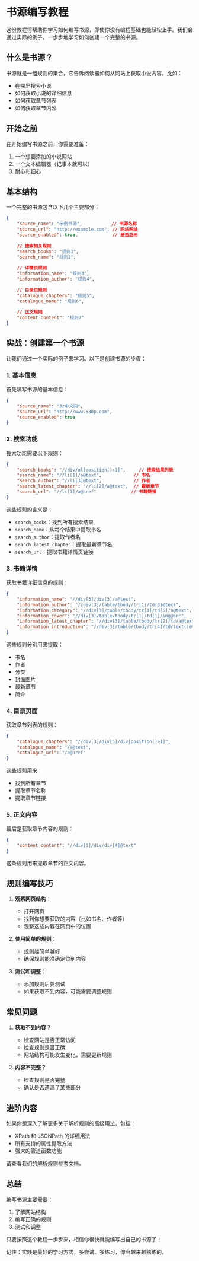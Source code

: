 # 书源编写教程

这份教程将帮助你学习如何编写书源，即使你没有编程基础也能轻松上手。我们会通过实际的例子，一步步地学习如何创建一个完整的书源。

## 什么是书源？

书源就是一组规则的集合，它告诉阅读器如何从网站上获取小说内容。比如：
- 在哪里搜索小说
- 如何获取小说的详细信息
- 如何获取章节列表
- 如何获取章节内容

## 开始之前

在开始编写书源之前，你需要准备：
1. 一个想要添加的小说网站
2. 一个文本编辑器（记事本就可以）
3. 耐心和细心

## 基本结构

一个完整的书源包含以下几个主要部分：

```json
{
    "source_name": "示例书源",           // 书源名称
    "source_url": "http://example.com", // 网站网址
    "source_enabled": true,             // 是否启用
    
    // 搜索相关规则
    "search_books": "规则1",
    "search_name": "规则2",
    
    // 详情页规则
    "information_name": "规则3",
    "information_author": "规则4",
    
    // 目录页规则
    "catalogue_chapters": "规则5",
    "catalogue_name": "规则6",
    
    // 正文规则
    "content_content": "规则7"
}
```

## 实战：创建第一个书源

让我们通过一个实际的例子来学习。以下是创建书源的步骤：

### 1. 基本信息

首先填写书源的基本信息：

```json
{
    "source_name": "3z中文网",
    "source_url": "http://www.530p.com",
    "source_enabled": true
}
```

### 2. 搜索功能

搜索功能需要以下规则：

```json
{
    "search_books": "//div/ul[position()>1]",     // 搜索结果列表
    "search_name": "//li[1]/a@text",            // 书名
    "search_author": "//li[3]@text",            // 作者
    "search_latest_chapter": "//li[2]/a@text",  // 最新章节
    "search_url": "//li[1]/a@href"             // 书籍链接
}
```

这些规则的含义是：
- `search_books`：找到所有搜索结果
- `search_name`：从每个结果中提取书名
- `search_author`：提取作者名
- `search_latest_chapter`：提取最新章节名
- `search_url`：提取书籍详情页链接

### 3. 书籍详情

获取书籍详细信息的规则：

```json
{
    "information_name": "//div[3]/div[3]/a@text",
    "information_author": "//div[3]/table/tbody/tr[1]/td[3]@text",
    "information_category": "//div[3]/table/tbody/tr[1]/td[5]/a@text",
    "information_cover": "//div[3]/table/tbody/tr[1]/td[1]/img@src",
    "information_latest_chapter": "//div[3]/table/tbody/tr[2]/td/a@text",
    "information_introduction": "//div[3]/table/tbody/tr[4]/td/text()@text"
}
```

这些规则分别用来提取：
- 书名
- 作者
- 分类
- 封面图片
- 最新章节
- 简介

### 4. 目录页面

获取章节列表的规则：

```json
{
    "catalogue_chapters": "//div[3]/div[5]/div[position()>1]",
    "catalogue_name": "/a@text",
    "catalogue_url": "/a@href"
}
```

这些规则用来：
- 找到所有章节
- 提取章节名称
- 提取章节链接

### 5. 正文内容

最后是获取章节内容的规则：

```json
{
    "content_content": "//div[1]/div/div[4]@text"
}
```

这条规则用来提取章节的正文内容。

## 规则编写技巧

1. **观察网页结构**：
   - 打开网页
   - 找到你想要获取的内容（比如书名、作者等）
   - 观察这些内容在网页中的位置

2. **使用简单的规则**：
   - 规则越简单越好
   - 确保规则能准确定位到内容

3. **测试和调整**：
   - 添加规则后要测试
   - 如果获取不到内容，可能需要调整规则

## 常见问题

1. **获取不到内容？**
   - 检查网站是否正常访问
   - 检查规则是否正确
   - 网站结构可能发生变化，需要更新规则

2. **内容不完整？**
   - 检查规则是否完整
   - 确认是否遗漏了某些部分

## 进阶内容

如果你想深入了解更多关于解析规则的高级用法，包括：
- XPath 和 JSONPath 的详细用法
- 所有支持的属性提取方法
- 强大的管道函数功能

请查看我们的[解析规则参考文档](parsing_rules_reference.md)。

## 总结

编写书源主要需要：
1. 了解网站结构
2. 编写正确的规则
3. 测试和调整

只要按照这个教程一步步来，相信你很快就能编写出自己的书源了！

记住：实践是最好的学习方式，多尝试、多练习，你会越来越熟练的。
